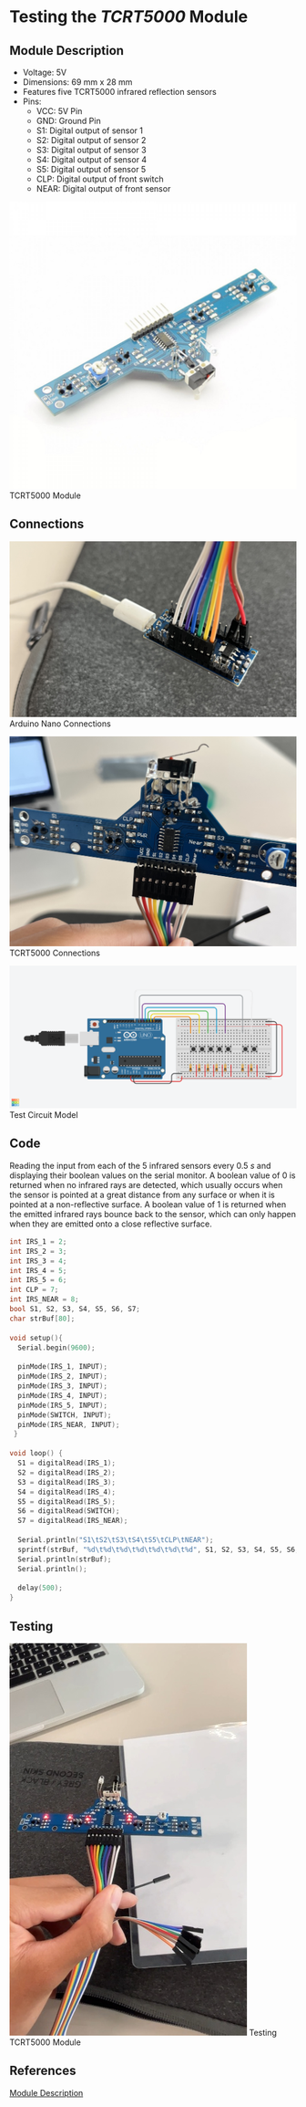 # Testing the *TCRT5000* Module

## Module Description

* Voltage: 5V
* Dimensions: 69 mm x 28 mm
* Features five TCRT5000 infrared reflection sensors
* Pins:
  * VCC: 5V Pin
  * GND: Ground Pin
  * S1: Digital output of sensor 1
  * S2: Digital output of sensor 2
  * S3: Digital output of sensor 3
  * S4: Digital output of sensor 4
  * S5: Digital output of sensor 5
  * CLP: Digital output of front switch
  * NEAR: Digital output of front sensor

![TCRT5000 Module](../media/5xlinefollower.jpg)
TCRT5000 Module

## Connections

![Arduino Nano Connections](../media/IMG_6502.JPG)
Arduino Nano Connections

![TCRT5000 Connections](../media/IMG_6503.JPG)
TCRT5000 Connections

![Test Circuit Model](../media/lf_test_circuit.png)
Test Circuit Model

## Code

Reading the input from each of the 5 infrared sensors every $0.5\  s$ and displaying their boolean values on the serial monitor. A boolean value of $0$ is returned when no infrared rays are detected, which usually occurs when the sensor is pointed at a great distance from any surface or when it is pointed at a non-reflective surface. A boolean value of $1$ is returned when the emitted infrared rays bounce back to the sensor, which can only happen when they are emitted onto a close reflective surface.

```cpp
int IRS_1 = 2;
int IRS_2 = 3;
int IRS_3 = 4;
int IRS_4 = 5;
int IRS_5 = 6;
int CLP = 7;
int IRS_NEAR = 8;
bool S1, S2, S3, S4, S5, S6, S7;
char strBuf[80];

void setup(){ 
  Serial.begin(9600);

  pinMode(IRS_1, INPUT);
  pinMode(IRS_2, INPUT);
  pinMode(IRS_3, INPUT);
  pinMode(IRS_4, INPUT);
  pinMode(IRS_5, INPUT);
  pinMode(SWITCH, INPUT);
  pinMode(IRS_NEAR, INPUT);
 }
 
void loop() {
  S1 = digitalRead(IRS_1);
  S2 = digitalRead(IRS_2);
  S3 = digitalRead(IRS_3);
  S4 = digitalRead(IRS_4);
  S5 = digitalRead(IRS_5);
  S6 = digitalRead(SWITCH);
  S7 = digitalRead(IRS_NEAR);

  Serial.println("S1\tS2\tS3\tS4\tS5\tCLP\tNEAR");
  sprintf(strBuf, "%d\t%d\t%d\t%d\t%d\t%d\t%d", S1, S2, S3, S4, S5, S6, S7);
  Serial.println(strBuf);
  Serial.println();

  delay(500);
}
```

## Testing

<a href="https://youtube.com/shorts/zt0X3Zx6c1c"><img src="../media/LF_test_ss.jpg" alt="Testing TCRT5000 Module Video"></a>
Testing TCRT5000 Module

## References

[Module Description](https://www.tinytronics.nl/shop/en/sensors/optical/infrared/5x-tcrt5000-tracking-and-object-sensor-module)
